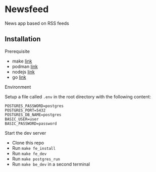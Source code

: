 # Newsfeed

News app based on RSS feeds

## Installation

Prerequisite

- make [link](https://github.com/wkusnierczyk/make)
- podman [link](https://github.com/containers/podman)
- nodejs [link](https://github.com/nodejs/node)
- go [link](https://github.com/golang/go)

Environment

Setup a file called `.env` in the root directory with the following content:

```
POSTGRES_PASSWORD=postgres
POSTGRES_PORT=5432
POSTGRES_DB_NAME=postgres
BASIC_USER=user
BASIC_PASSWORD=password
```

Start the dev server

- Clone this repo
- Run `make fe_install`
- Run `make fe_dev`
- Run `make postgres_run`
- Run `make be_dev` in a second terminal
